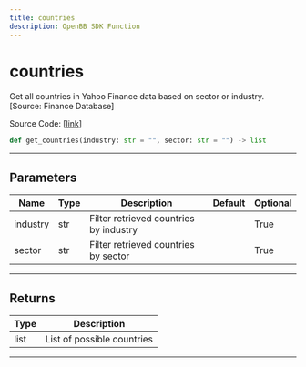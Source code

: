 ```yaml
---
title: countries
description: OpenBB SDK Function
---
```


# countries

Get all countries in Yahoo Finance data based on sector or industry. [Source: Finance Database]

Source Code: [[link](https://github.com/OpenBB-finance/OpenBBTerminal/tree/main/openbb_terminal/stocks/sector_industry_analysis/financedatabase_model.py#L19)]
```python
def get_countries(industry: str = "", sector: str = "") -> list
```
---
## Parameters
| Name | Type | Description | Default | Optional |
| ---- | ---- | ----------- | ------- | -------- |
| industry | str | Filter retrieved countries by industry |  | True |
| sector | str | Filter retrieved countries by sector |  | True |

---
## Returns
| Type | Description |
| ---- | ----------- |
| list | List of possible countries |
---
